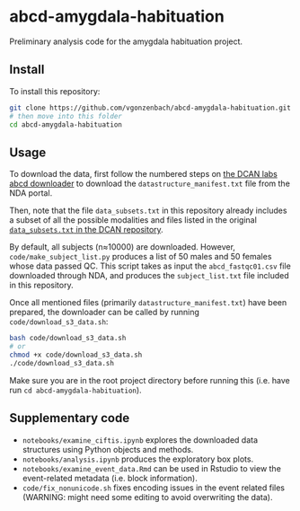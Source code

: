 # abcd-amygdala-habituation

Preliminary analysis code for the amygdala habituation project. 

## Install 

To install this repository:

```sh
git clone https://github.com/vgonzenbach/abcd-amygdala-habituation.git
# then move into this folder
cd abcd-amygdala-habituation
```

## Usage

To download the data, first follow the numbered steps on [the DCAN labs abcd downloader](https://github.com/DCAN-Labs/nda-abcd-s3-downloader/tree/4045d4f61975852f3630a59ce470ec93c45aeaab#readme) 
to download the `datastructure_manifest.txt` file from the NDA portal. 

Then, note that the file `data_subsets.txt` in this repository already includes a subset of all the possible 
modalities and files listed in the original [`data_subsets.txt` in the DCAN repository](https://github.com/DCAN-Labs/nda-abcd-s3-downloader/blob/4045d4f61975852f3630a59ce470ec93c45aeaab/data_subsets.txt).

By default, all subjects (n≈10000) are downloaded. However, `code/make_subject_list.py` produces a list of 50 males and 50 females whose data passed QC. 
This script takes as input the `abcd_fastqc01.csv` file downloaded through NDA, and produces the `subject_list.txt` file included in this repository. 

Once all mentioned files (primarily `datastructure_manifest.txt`) have been prepared, the downloader can be called by running `code/download_s3_data.sh`:

```sh 
bash code/download_s3_data.sh
# or
chmod +x code/download_s3_data.sh
./code/download_s3_data.sh
```

Make sure you are in the root project directory before running this (i.e. have run `cd abcd-amygdala-habituation`).

## Supplementary code

- `notebooks/examine_ciftis.ipynb` explores the downloaded data structures using Python objects and methods. 
- `notebooks/analysis.ipynb` produces the exploratory box plots. 
- `notebooks/examine_event_data.Rmd` can be used in Rstudio to view the event-related metadata (i.e. block information). 
- `code/fix_nonunicode.sh` fixes encoding issues in the event related files (WARNING: might need some editing to avoid overwriting the data). 


